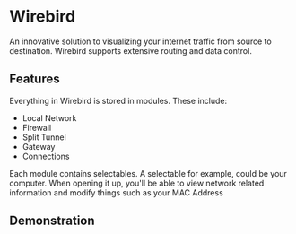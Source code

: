 # Wirebird

An innovative solution to visualizing your internet traffic from source to destination. Wirebird supports extensive routing and data control.

## Features

Everything in Wirebird is stored in modules. These include:
* Local Network
* Firewall
* Split Tunnel
* Gateway
* Connections

Each module contains selectables. A selectable for example, could be your computer. When opening it up, you'll be able to view network related information and modify things such as your MAC Address


## Demonstration

